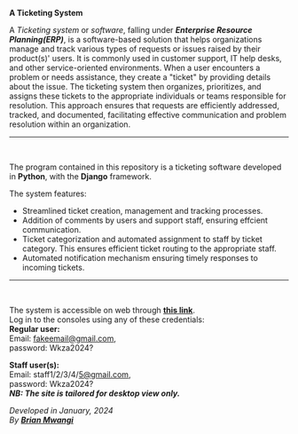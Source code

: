 **A Ticketing System**

A *Ticketing system* or *software*, falling under ***Enterprise Resource Planning(ERP)***, is a software-based solution that helps organizations manage and track various types of requests or issues raised by their product(s)' users. It is commonly used in customer support, IT help desks, and other service-oriented environments. When a user encounters a problem or needs assistance, they create a "ticket" by providing details about the issue. The ticketing system then organizes, prioritizes, and assigns these tickets to the appropriate individuals or teams responsible for resolution. This approach ensures that requests are efficiently addressed, tracked, and documented, facilitating effective communication and problem resolution within an organization. 
<hr>
<br>

The program contained in this repository is a ticketing software developed in **Python**, with the **Django** framework.

The system features:

 - Streamlined ticket creation, management and tracking processes.
 - Addition of comments by users and support staff, ensuring effcient communication.
 - Ticket categorization and automated assignment to staff by ticket category. This ensures efficient ticket routing to the appropriate staff.
 - Automated notification mechanism ensuring timely responses to incoming tickets.

<hr>
<br>

The system is accessible on web through **[this link](https://ticketing101.pythonanywhere.com/)**.<br>
Log in to the consoles using any of these credentials:<br>
**Regular user:** <br>
Email: fakeemail@gmail.com,<br>
password: Wkza2024?<br>

**Staff user(s):** <br>
Email: staff1/2/3/4/5@gmail.com,<br>
password: Wkza2024?<br>
***NB: The site is tailored for desktop view only.***

*Developed in January, 2024*<br>
_By **[Brian Mwangi](https://github.com/brian-mwangi-kamau)**_